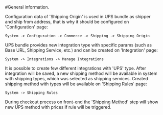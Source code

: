 #General information.

Configuration data of 'Shipping Origin' is used in UPS bundle as shipper and ship from address, that is why it should be configured on 'Configuration' page:

```code
System -> Configuration -> Commerce -> Shipping -> Shipping Origin
```

UPS bundle provides new integration type with specific params (such as Base URL, Shipping Service, etc.) and can be created on 'Integration' page:

```code
System -> Integrations -> Manage Integrations
```

It is possible to create few different integrations with 'UPS' type.
After integration will be saved, a new shipping method will be available in system with shipping types, which was selected as shipping services.
Created shipping method with types will be available on 'Shipping Rules' page: 

```code
System -> Shipping Rules
```

During checkout process on front-end the 'Shipping Method' step will show new UPS method with prices if rule will be triggered.
